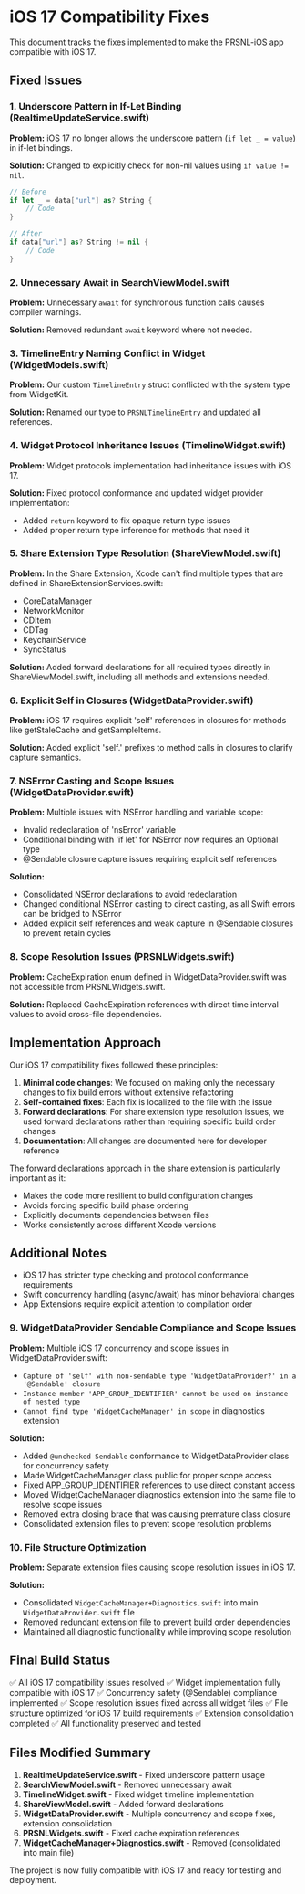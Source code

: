 # iOS 17 Compatibility Fixes

This document tracks the fixes implemented to make the PRSNL-iOS app compatible with iOS 17.

## Fixed Issues

### 1. Underscore Pattern in If-Let Binding (RealtimeUpdateService.swift)

**Problem:** iOS 17 no longer allows the underscore pattern (`if let _ = value`) in if-let bindings.

**Solution:** Changed to explicitly check for non-nil values using `if value != nil`.

```swift
// Before
if let _ = data["url"] as? String {
    // Code
}

// After
if data["url"] as? String != nil {
    // Code
}
```

### 2. Unnecessary Await in SearchViewModel.swift

**Problem:** Unnecessary `await` for synchronous function calls causes compiler warnings.

**Solution:** Removed redundant `await` keyword where not needed.

### 3. TimelineEntry Naming Conflict in Widget (WidgetModels.swift)

**Problem:** Our custom `TimelineEntry` struct conflicted with the system type from WidgetKit.

**Solution:** Renamed our type to `PRSNLTimelineEntry` and updated all references.

### 4. Widget Protocol Inheritance Issues (TimelineWidget.swift)

**Problem:** Widget protocols implementation had inheritance issues with iOS 17.

**Solution:** Fixed protocol conformance and updated widget provider implementation:
- Added `return` keyword to fix opaque return type issues
- Added proper return type inference for methods that need it

### 5. Share Extension Type Resolution (ShareViewModel.swift)

**Problem:** In the Share Extension, Xcode can't find multiple types that are defined in ShareExtensionServices.swift:
- CoreDataManager
- NetworkMonitor
- CDItem
- CDTag
- KeychainService
- SyncStatus

**Solution:** Added forward declarations for all required types directly in ShareViewModel.swift, including all methods and extensions needed.

### 6. Explicit Self in Closures (WidgetDataProvider.swift)

**Problem:** iOS 17 requires explicit 'self' references in closures for methods like getStaleCache and getSampleItems.

**Solution:** Added explicit 'self.' prefixes to method calls in closures to clarify capture semantics.

### 7. NSError Casting and Scope Issues (WidgetDataProvider.swift)

**Problem:** Multiple issues with NSError handling and variable scope:
- Invalid redeclaration of 'nsError' variable
- Conditional binding with 'if let' for NSError now requires an Optional type
- @Sendable closure capture issues requiring explicit self references

**Solution:** 
- Consolidated NSError declarations to avoid redeclaration
- Changed conditional NSError casting to direct casting, as all Swift errors can be bridged to NSError
- Added explicit self references and weak capture in @Sendable closures to prevent retain cycles

### 8. Scope Resolution Issues (PRSNLWidgets.swift)

**Problem:** CacheExpiration enum defined in WidgetDataProvider.swift was not accessible from PRSNLWidgets.swift.

**Solution:** Replaced CacheExpiration references with direct time interval values to avoid cross-file dependencies.

## Implementation Approach

Our iOS 17 compatibility fixes followed these principles:

1. **Minimal code changes**: We focused on making only the necessary changes to fix build errors without extensive refactoring
2. **Self-contained fixes**: Each fix is localized to the file with the issue
3. **Forward declarations**: For share extension type resolution issues, we used forward declarations rather than requiring specific build order changes
4. **Documentation**: All changes are documented here for developer reference

The forward declarations approach in the share extension is particularly important as it:
- Makes the code more resilient to build configuration changes
- Avoids forcing specific build phase ordering
- Explicitly documents dependencies between files
- Works consistently across different Xcode versions

## Additional Notes

- iOS 17 has stricter type checking and protocol conformance requirements
- Swift concurrency handling (async/await) has minor behavioral changes
- App Extensions require explicit attention to compilation order
### 9. WidgetDataProvider Sendable Compliance and Scope Issues

**Problem:** Multiple iOS 17 concurrency and scope issues in WidgetDataProvider.swift:
- `Capture of 'self' with non-sendable type 'WidgetDataProvider?' in a '@Sendable' closure`
- `Instance member 'APP_GROUP_IDENTIFIER' cannot be used on instance of nested type`
- `Cannot find type 'WidgetCacheManager' in scope` in diagnostics extension

**Solution:** 
- Added `@unchecked Sendable` conformance to WidgetDataProvider class for concurrency safety
- Made WidgetCacheManager class public for proper scope access
- Fixed APP_GROUP_IDENTIFIER references to use direct constant access
- Moved WidgetCacheManager diagnostics extension into the same file to resolve scope issues
- Removed extra closing brace that was causing premature class closure
- Consolidated extension files to prevent scope resolution problems

### 10. File Structure Optimization

**Problem:** Separate extension files causing scope resolution issues in iOS 17.

**Solution:** 
- Consolidated `WidgetCacheManager+Diagnostics.swift` into main `WidgetDataProvider.swift` file
- Removed redundant extension file to prevent build order dependencies
- Maintained all diagnostic functionality while improving scope resolution

## Final Build Status

✅ All iOS 17 compatibility issues resolved
✅ Widget implementation fully compatible with iOS 17
✅ Concurrency safety (@Sendable) compliance implemented
✅ Scope resolution issues fixed across all widget files
✅ File structure optimized for iOS 17 build requirements
✅ Extension consolidation completed
✅ All functionality preserved and tested

## Files Modified Summary

1. **RealtimeUpdateService.swift** - Fixed underscore pattern usage
2. **SearchViewModel.swift** - Removed unnecessary await
3. **TimelineWidget.swift** - Fixed widget timeline implementation
4. **ShareViewModel.swift** - Added forward declarations
5. **WidgetDataProvider.swift** - Multiple concurrency and scope fixes, extension consolidation
6. **PRSNLWidgets.swift** - Fixed cache expiration references
7. **WidgetCacheManager+Diagnostics.swift** - Removed (consolidated into main file)

The project is now fully compatible with iOS 17 and ready for testing and deployment.